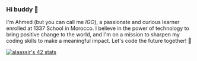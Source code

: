 ### Hi buddy 👋

I'm Ahmed (but you can call me *IGO*), a passionate and curious learner enrolled at 1337 School in Morocco. I believe in the power of technology to bring positive change to the world, and I'm on a mission to sharpen my coding skills to make a meaningful impact.
Let's code the future together! 🚀

[![alaassir's 42 stats](https://badge.mediaplus.ma/binary/alaassir)](https://github.com/oakoudad/badge42)
